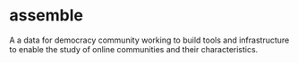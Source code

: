# assemble
A a data for democracy community working to build tools and infrastructure to enable the study of online communities and their characteristics.
